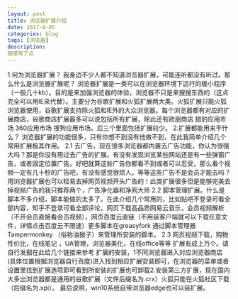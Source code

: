 ```yaml
---
layout: post
title: 浏览器扩展介绍
date: 2017-8-05
categories: blog
tags: [浏览器]
description:
随便写了点
---  
```

1.何为浏览器扩展？
我身边不少人都不知道浏览器扩展，可能连听都没有听过。那么什么是浏览器扩展呢？
浏览器扩展是一类可以在浏览器环境下运行的极小程序（一般几十kb）。目的是来加强浏览器的体验，浏览器不只是来搜搜东西的（这点完全可以用IE来代替）。主要分为谷歌扩展和火狐扩展两大类。火狐扩展只能火狐浏览器使用，谷歌扩展支持除火狐和IE外的大众浏览器。每个浏览器都有对应的扩展商店，谷歌商店扩展最多可以说包括所有扩展，除此还有欧朋商店 猎豹应用市场 360应用市场  搜狗应用市场。后三个里面包括扩展较少。
2.扩展都能用来干什么？
浏览器扩展的功能很多，只有你想不到没有他做不到，在此我简单介绍几个常用扩展极其作用。
2.1 去广告。现在很多浏览器都内置去广告功能，你认为很强大吗？那是你没有用过去广告的扩展。有没有发现浏览某些网站还是有一些弹窗广告，或者固定位置广告。好吧就算这些广告你都看不到或者可以忍受，那么看个视频一定有几十秒的广告吧，有没有感觉很烦人。等等这些广告不是会员才能去吗？用浏览器扩展也可以轻易去掉网页视频开头广告的！此类扩展很多但是能够完美去掉视频广告的我只推荐两个，广告净化器和净网大师
2.2 脚本管理扩展。什么是脚本不多介绍，脚本能做的太多了。在此介绍几个常用的，比如贴吧不登录可看全部内容，知乎不登录可看全部评论，网页下载高品质网易云音乐，会员视频解析（不开会员直接看会员视频），网页百度云直链（不用装客户端就可以下载任意文件，详情点击百度云不限速）更多脚本在greasyfork  通过脚本管理器Tampermonkey （俗称油猴子）来管理所安装的脚本。
2.3 网页视频下载，购物性价比，在线笔记 ，UA管理，浏览器美化，在线office等等
扩展有成上万个。请自行发掘在此给几个链接来参考
扩展的安装，1不同浏览器进入对应浏览器商店(具体位置根据浏览器自行百度)进入找到相应扩展安装即可，在浏览器的菜单或者设置里找到扩展选项即可看到所安装的扩展也可卸载2.安装第三方扩展，现在国内大多出浏览器都是通用的谷歌扩展（文件后缀名为.crx）火狐只能在火狐社区下载（后缀名为.xpi）。
最后说明，win10系统自带浏览器edge也可以装扩展。
